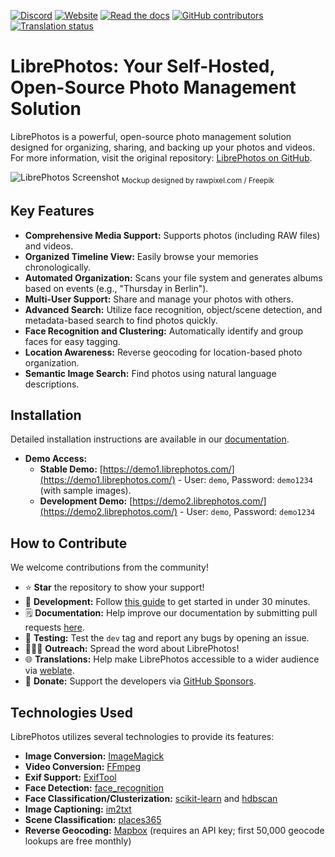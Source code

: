 [![Discord](https://img.shields.io/discord/784619049208250388?style=plastic)][discord]
[![Website](https://img.shields.io/website?down_color=lightgrey&down_message=offline&style=plastic&up_color=blue&up_message=online&url=https%3A%2F%2Flibrephotos.com)](https://librephotos.com/)
[![Read the docs](https://img.shields.io/static/v1?label=Read&message=the%20docs&color=blue&style=plastic)](https://docs.librephotos.com/)
[![GitHub contributors](https://img.shields.io/github/contributors/librephotos/librephotos?style=plastic)](https://github.com/LibrePhotos/librephotos/graphs/contributors)
<a href="https://hosted.weblate.org/engage/librephotos/">
<img src="https://hosted.weblate.org/widgets/librephotos/-/librephotos-frontend/svg-badge.svg" alt="Translation status" />
</a>

# LibrePhotos: Your Self-Hosted, Open-Source Photo Management Solution

LibrePhotos is a powerful, open-source photo management solution designed for organizing, sharing, and backing up your photos and videos. For more information, visit the original repository: [LibrePhotos on GitHub](https://github.com/LibrePhotos/librephotos).

![LibrePhotos Screenshot](https://github.com/LibrePhotos/librephotos/blob/dev/screenshots/mockups_main_fhd.png?raw=true)
<sub>Mockup designed by rawpixel.com / Freepik</sub>

## Key Features

*   **Comprehensive Media Support:** Supports photos (including RAW files) and videos.
*   **Organized Timeline View:**  Easily browse your memories chronologically.
*   **Automated Organization:** Scans your file system and generates albums based on events (e.g., "Thursday in Berlin").
*   **Multi-User Support:** Share and manage your photos with others.
*   **Advanced Search:** Utilize face recognition, object/scene detection, and metadata-based search to find photos quickly.
*   **Face Recognition and Clustering:** Automatically identify and group faces for easy tagging.
*   **Location Awareness:** Reverse geocoding for location-based photo organization.
*   **Semantic Image Search:**  Find photos using natural language descriptions.

## Installation

Detailed installation instructions are available in our [documentation](https://docs.librephotos.com/docs/installation/standard-install).

*   **Demo Access:**
    *   **Stable Demo:** [https://demo1.librephotos.com/](https://demo1.librephotos.com/) - User: `demo`, Password: `demo1234` (with sample images).
    *   **Development Demo:** [https://demo2.librephotos.com/](https://demo2.librephotos.com/) - User: `demo`, Password: `demo1234`

## How to Contribute

We welcome contributions from the community!

*   ⭐ **Star** the repository to show your support!
*   🚀 **Development:**  Follow [this guide](https://docs.librephotos.com/docs/development/dev-install) to get started in under 30 minutes.
*   🗒️ **Documentation:**  Help improve our documentation by submitting pull requests [here](https://github.com/LibrePhotos/librephotos.docs).
*   🧪 **Testing:**  Test the `dev` tag and report any bugs by opening an issue.
*   🧑‍🤝‍🧑 **Outreach:**  Spread the word about LibrePhotos!
*   🌐 **Translations:**  Help make LibrePhotos accessible to a wider audience via [weblate](https://hosted.weblate.org/engage/librephotos/).
*   💸 **Donate:** Support the developers via [GitHub Sponsors](https://github.com/sponsors/derneuere).

## Technologies Used

LibrePhotos utilizes several technologies to provide its features:

*   **Image Conversion:** [ImageMagick](https://github.com/ImageMagick/ImageMagick)
*   **Video Conversion:** [FFmpeg](https://github.com/FFmpeg/FFmpeg)
*   **Exif Support:** [ExifTool](https://github.com/exiftool/exiftool)
*   **Face Detection:** [face_recognition](https://github.com/ageitgey/face_recognition)
*   **Face Classification/Clusterization:** [scikit-learn](https://scikit-learn.org/) and [hdbscan](https://github.com/scikit-learn-contrib/hdbscan)
*   **Image Captioning:** [im2txt](https://github.com/HughKu/Im2txt)
*   **Scene Classification:** [places365](http://places.csail.mit.edu/)
*   **Reverse Geocoding:** [Mapbox](https://www.mapbox.com/) (requires an API key; first 50,000 geocode lookups are free monthly)

[discord]: https://discord.gg/xwRvtSDGWb